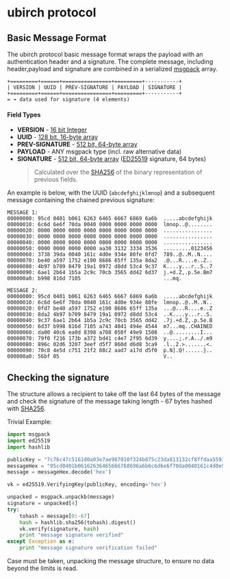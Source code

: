 # ubirch protocol

## Basic Message Format

The ubirch protocol basic message format wraps the payload with an authentication header and a signature. 
The complete message, including header,payload and signature are combined in a serialized [msgpack](https://msgpack.org) 
array. 

```
+=========+======+================+=========+-----------+
| VERSION | UUID | PREV-SIGNATURE | PAYLOAD | SIGNATURE |
+=========+======+================+=========+-----------+
= ➔ data used for signature (4 elements)
```

#### Field Types

- **VERSION** - [16 bit Integer](https://github.com/msgpack/msgpack/blob/master/spec.md#int-format-family)
- **UUID** - [128 bit, 16-byte array](https://github.com/msgpack/msgpack/blob/master/spec.md#bin-format-family)   
- **PREV-SIGNATURE** - [512 bit, 64-byte array](https://github.com/msgpack/msgpack/blob/master/spec.md#bin-format-family)
- **PAYLOAD** - ANY msgpack type (incl. raw alternative data)
- **SIGNATURE** - [512 bit, 64-byte array](https://github.com/msgpack/msgpack/blob/master/spec.md#bin-format-family) 
  ([ED25519](https://ed25519.cr.yp.to/) signature, 64 bytes)
   > Calculated over the [SHA256](https://en.wikipedia.org/wiki/SHA-2) of the binary representation of previous fields.

An example is below, with the UUID (`abcdefghijklmnop`) and a subsequent message containing the chained previous
signature:

```
MESSAGE 1:
00000000: 95cd 0401 b061 6263 6465 6667 6869 6a6b  .....abcdefghijk
00000010: 6c6d 6e6f 70da 0040 0000 0000 0000 0000  lmnop..@........
00000020: 0000 0000 0000 0000 0000 0000 0000 0000  ................
00000030: 0000 0000 0000 0000 0000 0000 0000 0000  ................
00000040: 0000 0000 0000 0000 0000 0000 0000 0000  ................
00000050: 0000 0000 0000 0000 aa30 3132 3334 3536  .........0123456
00000060: 3738 39da 0040 161c 4d0e 934e 80fe 0fd7  789..@..M..N....
00000070: be40 a597 1752 e190 8686 65ff 135a 8da2  .@...R....e..Z..
00000080: 4b97 b709 8479 19a1 0972 d8dd 53c4 9c37  K....y...r..S..7
00000090: 6ae1 2b64 1b5a 2c9c 70cb 3565 dd42 6d37  j.+d.Z,.p.5e.Bm7
000000a0: b998 816d 7105                           ...mq.

MESSAGE 2:
00000000: 95cd 0401 b061 6263 6465 6667 6869 6a6b  .....abcdefghijk
00000010: 6c6d 6e6f 70da 0040 161c 4d0e 934e 80fe  lmnop..@..M..N..
00000020: 0fd7 be40 a597 1752 e190 8686 65ff 135a  ...@...R....e..Z
00000030: 8da2 4b97 b709 8479 19a1 0972 d8dd 53c4  ..K....y...r..S.
00000040: 9c37 6ae1 2b64 1b5a 2c9c 70cb 3565 dd42  .7j.+d.Z,.p.5e.B
00000050: 6d37 b998 816d 7105 a743 4841 494e 4544  m7...mq..CHAINED
00000060: da00 40c6 ea0d 8398 a708 050f 49e9 1508  ..@.........I...
00000070: 79f0 f216 173b a372 bd41 c4e7 2f95 6d39  y....;.r.A../.m9
00000080: 896c 02d6 3207 3eef d5f7 860d d6d8 3ca9  .l..2.>.......<.
00000090: 70c8 4e5d c751 21f2 88c2 aad7 a17d d5f0  p.N].Q!......}..
000000a0: 56bf 05                                  V..
```

## Checking the signature   
   
The structure allows a recipient to take off the last 64 bytes of the message and check the signature of the
message taking length - 67 bytes hashed with [SHA256](https://en.wikipedia.org/wiki/SHA-2).

Trivial Example:

```python
import msgpack
import ed25519
import hashlib

publicKey = "7c76c47c5161d0a03e7ae987010f324b875c23da813132cf8ffdaa5593e63e6a"
messageHex = "95cd0401b06162636465666768696a6b6c6d6e6f70da0040161c4d0e934e80fe0fd7be40a5971752e190868665ff135a8da24b97b709847919a10972d8dd53c49c376ae12b641b5a2c9c70cb3565dd426d37b998816d7105a7434841494e4544da0040c6ea0d8398a708050f49e9150879f0f216173ba372bd41c4e72f956d39896c02d632073eefd5f7860dd6d83ca970c84e5dc75121f288c2aad7a17dd5f056bf05"
message = messageHex.decode('hex')

vk = ed25519.VerifyingKey(publicKey, encoding='hex')

unpacked = msgpack.unpackb(message)
signature = unpacked[4]
try:
    tohash = message[0:-67]
    hash = hashlib.sha256(tohash).digest()
    vk.verify(signature, hash)
    print "message signature verified"
except Exception as e:
    print "message signature verification failed"
```

Case must be taken, unpacking the message structure, to ensure no data beyond the limits is read.